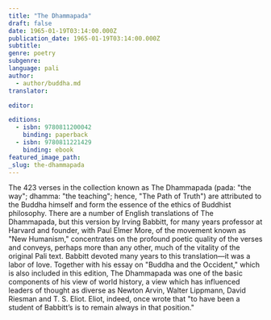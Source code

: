 ```yaml
---
title: "The Dhammapada"
draft: false
date: 1965-01-19T03:14:00.000Z
publication_date: 1965-01-19T03:14:00.000Z
subtitle:
genre: poetry
subgenre:
language: pali
author:
  - author/buddha.md
translator:

editor:

editions:
  - isbn: 9780811200042
    binding: paperback
  - isbn: 9780811221429
    binding: ebook
featured_image_path:
_slug: the-dhammapada
---
```


The 423 verses in the collection known as The Dhammapada (pada: "the way"; dhamma: "the teaching"; hence, "The Path of Truth") are attributed to the Buddha himself and form the essence of the ethics of Buddhist philosophy. There are a number of English translations of The Dhammapada, but this version by Irving Babbitt, for many years professor at Harvard and founder, with Paul Elmer More, of the movement known as "New Humanism," concentrates on the profound poetic quality of the verses and conveys, perhaps more than any other, much of the vitality of the original Pali text. Babbitt devoted many years to this translation––it was a labor of love. Together with his essay on "Buddha and the Occident," which is also included in this edition, The Dhammapada was one of the basic components of his view of world history, a view which has influenced leaders of thought as diverse as Newton Arvin, Walter Lippmann, David Riesman and T. S. Eliot. Eliot, indeed, once wrote that "to have been a student of Babbitt’s is to remain always in that position."


